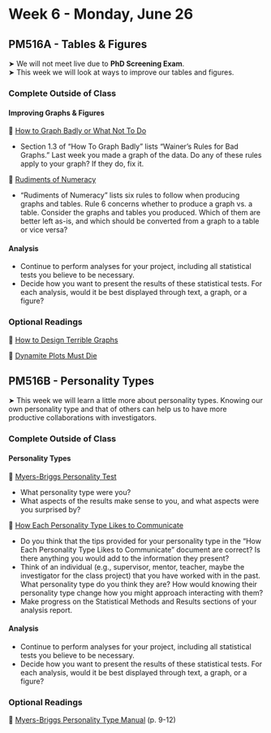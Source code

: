 # Week 6 - Monday, June 26

## PM516A - Tables & Figures

&#x27A4; We will not meet live due to **PhD Screening Exam**.  
&#x27A4; This week we will look at ways to improve our tables and figures.


### Complete Outside of Class

#### Improving Graphs & Figures

📖 [How to Graph Badly or What Not To Do](http://www-personal.umich.edu/~jpboyd/sciviz_1_graphbadly.pdf)

* Section 1.3 of “How To Graph Badly” lists “Wainer’s Rules for Bad Graphs.” Last week you made a graph of the data. Do any of these rules apply to your graph? If they do, fix it.

📖 [Rudiments of Numeracy](https://www.jstor.org/stable/2344922)
* “Rudiments of Numeracy” lists six rules to follow when producing graphs and tables. Rule 6 concerns whether to produce a graph vs. a table. Consider the graphs and tables you produced. Which of them are better left as-is, and which should be converted from a graph to a table or vice versa?
  
#### Analysis
* Continue to perform analyses for your project, including all statistical tests you believe to be necessary.
* Decide how you want to present the results of these statistical tests. For each analysis, would it be best displayed through text, a graph, or a figure?

### Optional Readings

📖 [How to Design Terrible Graphs](https://www.freecodecamp.org/news/how-to-design-terrible-graphs-3b213d909387/) <br />

📖 [Dynamite Plots Must Die](https://simplystatistics.org/posts/2019-02-21-dynamite-plots-must-die/)




## PM516B - Personality Types

&#x27A4; This week we will learn a little more about personality types. Knowing our own personality type and that of others can help us to have more productive collaborations with investigators.

### Complete Outside of Class

#### Personality Types

📖 [Myers-Briggs Personality Test](https://www.16personalities.com/free-personality-test)
* What personality type were you? 
* What aspects of the results make sense to you, and what aspects were you surprised by?

📖 [How Each Personality Type Likes to Communicate](https://www.psychologyjunkie.com/how-each-myers-briggs-personality-type-likes-to-communicate/)

* Do you think that the tips provided for your personality type in the “How Each Personality Type Likes to Communicate” document are correct? Is there anything you would add to the information they present?
* Think of an individual (e.g., supervisor, mentor, teacher, maybe the investigator for the class project) that you have worked with in the past. What personality type do you think they are? How would knowing their personality type change how you might approach interacting with them?
* Make progress on the Statistical Methods and Results sections of your analysis report.

#### Analysis
* Continue to perform analyses for your project, including all statistical tests you believe to be necessary.
* Decide how you want to present the results of these statistical tests. For each analysis, would it be best displayed through text, a graph, or a figure?

### Optional Readings

📖 [Myers-Briggs Personality Type Manual](https://www.tolarisd.org/cms/lib3/TX01000982/Centricity/Domain/27/Myers%20Briggs%20Personality%20Test%20Manual.pdf) (p. 9-12)